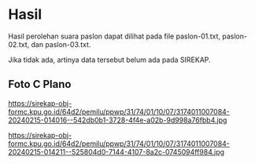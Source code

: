 # Hasil

Hasil perolehan suara paslon dapat dilihat pada file paslon-01.txt, paslon-02.txt, dan paslon-03.txt.

Jika tidak ada, artinya data tersebut belum ada pada SIREKAP.

## Foto C Plano

https://sirekap-obj-formc.kpu.go.id/64d2/pemilu/ppwp/31/74/01/10/07/3174011007084-20240215-014016--542db0b1-3728-4f4e-a02b-9d998a76fbb4.jpg

https://sirekap-obj-formc.kpu.go.id/64d2/pemilu/ppwp/31/74/01/10/07/3174011007084-20240215-014211--525804d0-7144-4107-8a2c-0745094ff984.jpg
